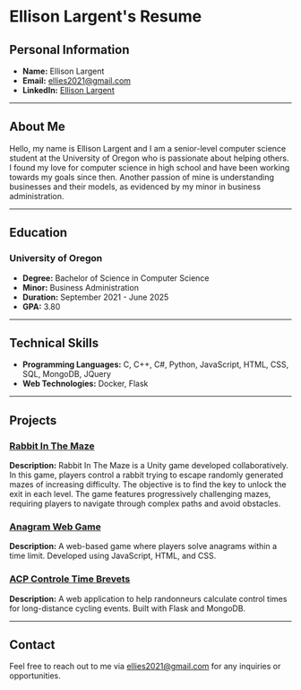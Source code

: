 # Ellison Largent's Resume

## Personal Information

- **Name:** Ellison Largent
- **Email:** [ellies2021@gmail.com](mailto:ellies2021@gmail.com)
- **LinkedIn:** [Ellison Largent](https://www.linkedin.com/in/ellisonlargent/)

---

## About Me

Hello, my name is Ellison Largent and I am a senior-level computer science student at the University of Oregon who is passionate about helping others. I found my love for computer science in high school and have been working towards my goals since then. Another passion of mine is understanding businesses and their models, as evidenced by my minor in business administration. 

---

## Education

### University of Oregon
- **Degree:** Bachelor of Science in Computer Science
- **Minor:** Business Administration
- **Duration:** September 2021 - June 2025
- **GPA:** 3.80

---

## Technical Skills

- **Programming Languages:** C, C++, C#, Python, JavaScript, HTML, CSS, SQL, MongoDB, JQuery
- **Web Technologies:** Docker, Flask

---

## Projects

### [Rabbit In The Maze](https://github.com/Ellison-Schilling/RabbitInTheMaze)
**Description:** Rabbit In The Maze is a Unity game developed collaboratively. In this game, players control a rabbit trying to escape randomly generated mazes of increasing difficulty. The objective is to find the key to unlock the exit in each level. The game features progressively challenging mazes, requiring players to navigate through complex paths and avoid obstacles.

### [Anagram Web Game](https://github.com/Ellison-Schilling/Annagram-Web-Game)
**Description:** A web-based game where players solve anagrams within a time limit. Developed using JavaScript, HTML, and CSS.

### [ACP Controle Time Brevets](https://github.com/Ellison-Schilling/ACP-Controle-Times-Brevets)
**Description:** A web application to help randonneurs calculate control times for long-distance cycling events. Built with Flask and MongoDB.

---

## Contact

Feel free to reach out to me via [ellies2021@gmail.com](mailto:ellies2021@gmail.com) for any inquiries or opportunities.
